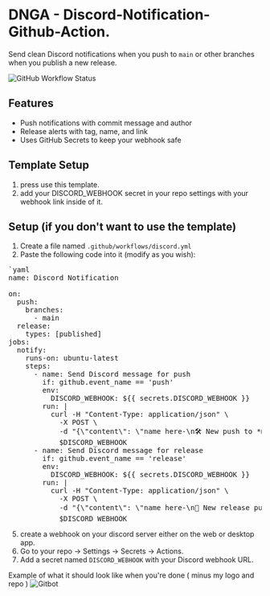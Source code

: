 # DNGA - Discord-Notification-Github-Action.

Send clean Discord notifications when you push to `main` or other branches when you publish a new release.

![GitHub Workflow Status](https://img.shields.io/github/actions/workflow/status/Zeno-Fluff/DNGA/discord.yml)

## Features
- Push notifications with commit message and author
- Release alerts with tag, name, and link
- Uses GitHub Secrets to keep your webhook safe

## Template Setup
1. press use this template.
2. add your DISCORD_WEBHOOK secret in your repo settings with your webhook link inside of it.

## Setup (if you don't want to use the template)

1. Create a file named `.github/workflows/discord.yml`
2. Paste the following code into it (modify as you wish):

<pre>
`yaml
name: Discord Notification

on:
  push:
    branches:
      - main   
  release:
    types: [published]  
jobs:
  notify:
    runs-on: ubuntu-latest
    steps:
      - name: Send Discord message for push
        if: github.event_name == 'push'
        env:
          DISCORD_WEBHOOK: ${{ secrets.DISCORD_WEBHOOK }}
        run: |
          curl -H "Content-Type: application/json" \
            -X POST \
            -d "{\"content\": \"name here-\n🛠️ New push to *main* by ${{ github.actor }}\n🔗 [View Commit](${{ github.event.head_commit.url }})\n📝 Message: ${{ github.event.head_commit.message }}\"}" \
            $DISCORD_WEBHOOK
      - name: Send Discord message for release
        if: github.event_name == 'release'
        env:
          DISCORD_WEBHOOK: ${{ secrets.DISCORD_WEBHOOK }}
        run: |
          curl -H "Content-Type: application/json" \
            -X POST \
            -d "{\"content\": \"name here-\n🚀 New release published by ${{ github.actor }}\n🏷️ Tag: ${{ github.event.release.tag_name }}\n📝 Name: ${{ github.event.release.name }}\n🔗 [View Release](${{ github.event.release.html_url }})\"}" \
            $DISCORD_WEBHOOK
</pre>

  
5. create a webhook on your discord server either on the web or desktop app.           
6. Go to your repo → Settings → Secrets → Actions.
7. Add a secret named `DISCORD_WEBHOOK` with your Discord webhook URL.

Example of what it should look like when you're done ( minus my logo and repo )
![Gitbot](https://github.com/user-attachments/assets/59c36d8c-4dc7-44cf-9850-24ab46d94617)
